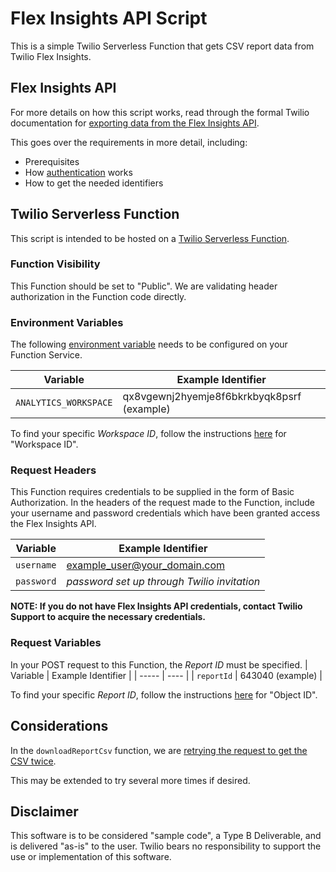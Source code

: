 # Flex Insights API Script

This is a simple Twilio Serverless Function that gets CSV report data from Twilio Flex Insights.

## Flex Insights API

For more details on how this script works, read through the formal Twilio documentation for [exporting data from the Flex Insights API](https://www.twilio.com/docs/flex/developer/insights/api/export-data). 

This goes over the requirements in more detail, including:
- Prerequisites
- How [authentication](https://www.twilio.com/docs/flex/developer/insights/api/authentication) works
- How to get the needed identifiers

## Twilio Serverless Function

This script is intended to be hosted on a [Twilio Serverless Function](https://www.twilio.com/docs/serverless/functions-assets/functions). 

### Function Visibility

This Function should be set to "Public". We are validating header authorization in the Function code directly.


### Environment Variables

The following [environment variable](https://www.twilio.com/docs/serverless/functions-assets/functions/variables) needs to be configured on your Function Service.

| Variable | Example Identifier |
| ----- | ---- |
| `ANALYTICS_WORKSPACE` | qx8vgewnj2hyemje8f6bkrkbyqk8psrf (example) |

To find your specific *Workspace ID*, follow the instructions [here](https://www.twilio.com/docs/flex/developer/insights/api/export-data#export-the-raw-report:~:text=Workspace%20ID%3A%20Log,workspace%20ID%20qx8vgewnj2hyemje8f6bkrkbyqk8psrf.) for "Workspace ID".


### Request Headers

This Function requires credentials to be supplied in the form of Basic Authorization. In the headers of the request made to the Function, include your username and password credentials which have been granted access the Flex Insights API.

| Variable | Example Identifier |
| ----- | ---- |
| `username` | example_user@your_domain.com |
| `password` | *password set up through Twilio invitation* |

**NOTE: If you do not have Flex Insights API credentials, contact Twilio Support to acquire the necessary credentials.**


### Request Variables

In your POST request to this Function, the *Report ID* must be specified.
| Variable | Example Identifier |
| ----- | ---- |
| `reportId` | 643040 (example) |

To find your specific *Report ID*, follow the instructions [here](https://www.twilio.com/docs/flex/developer/insights/api/export-data#export-the-raw-report:~:text=Object%20ID%3A,ID%20is%20643040.) for "Object ID".


## Considerations

In the `downloadReportCsv` function, we are [retrying the request to get the CSV twice](https://github.com/bschinina-twilio/flex-insights-api-script/blob/dc2d93c5c6ac686388a40bc0e977ab4856385b54/function-get-report.js#L195).

This may be extended to try several more times if desired.


## Disclaimer
This software is to be considered "sample code", a Type B Deliverable, and is delivered "as-is" to the user. Twilio bears no responsibility to support the use or implementation of this software.

